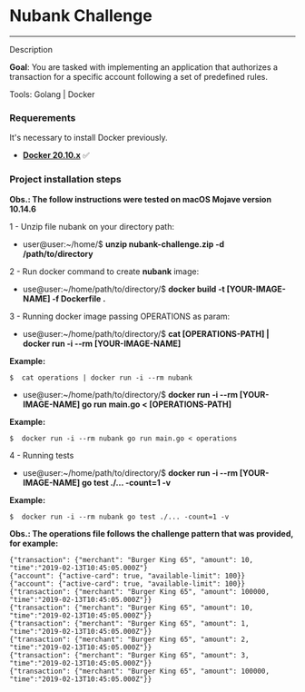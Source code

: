 # Nubank Challenge

---
Description

**Goal**: You are tasked with implementing an application that authorizes a transaction for a specific account following a set of predefined rules.


Tools: Golang | Docker

### Requerements ###

It's necessary to install Docker previously. 

* **[Docker 20.10.x](https://docs.docker.com)** :white_check_mark:

### Project installation steps ###

**Obs.: The follow instructions were tested on macOS Mojave version 10.14.6**

1 - Unzip file nubank on your directory path:
  - user@user:~/home/$ **unzip nubank-challenge.zip -d /path/to/directory**

2 - Run docker command to create **nubank** image:
  - use@user:~/home/path/to/directory/$ **docker build -t [YOUR-IMAGE-NAME] -f Dockerfile .**

3 - Running docker image passing OPERATIONS as param:
  - use@user:~/home/path/to/directory/$ **cat [OPERATIONS-PATH] | docker run -i --rm [YOUR-IMAGE-NAME]**

**Example:**
```
$  cat operations | docker run -i --rm nubank
```
  - use@user:~/home/path/to/directory/$ **docker run -i --rm [YOUR-IMAGE-NAME] go run main.go < [OPERATIONS-PATH]**

**Example:**
```
$  docker run -i --rm nubank go run main.go < operations
```

4 - Running tests
  - use@user:~/home/path/to/directory/$ **docker run -i --rm [YOUR-IMAGE-NAME] go test ./... -count=1 -v**

**Example:**
```
$  docker run -i --rm nubank go test ./... -count=1 -v
```

**Obs.: The operations file follows the challenge pattern that was provided, for example:**

```
{"transaction": {"merchant": "Burger King 65", "amount": 10, "time":"2019-02-13T10:45:05.000Z"}
{"account": {"active-card": true, "available-limit": 100}}
{"account": {"active-card": true, "available-limit": 100}}
{"transaction": {"merchant": "Burger King 65", "amount": 100000, "time":"2019-02-13T10:45:05.000Z"}}
{"transaction": {"merchant": "Burger King 65", "amount": 10, "time":"2019-02-13T10:45:05.000Z"}}
{"transaction": {"merchant": "Burger King 65", "amount": 1, "time":"2019-02-13T10:45:05.000Z"}}
{"transaction": {"merchant": "Burger King 65", "amount": 2, "time":"2019-02-13T10:45:05.000Z"}}
{"transaction": {"merchant": "Burger King 65", "amount": 3, "time":"2019-02-13T10:45:05.000Z"}}
{"transaction": {"merchant": "Burger King 65", "amount": 100000, "time":"2019-02-13T10:45:05.000Z"}}
```
